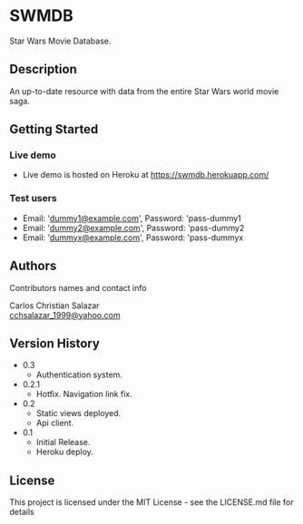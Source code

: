 # SWMDB

Star Wars Movie Database.

## Description

An up-to-date resource with data from the entire Star Wars world movie saga.

## Getting Started

### Live demo

* Live demo is hosted on Heroku at https://swmdb.herokuapp.com/

### Test users

* Email: 'dummy1@example.com', Password: 'pass-dummy1
* Email: 'dummy2@example.com', Password: 'pass-dummy2
* Email: 'dummyx@example.com', Password: 'pass-dummyx

## Authors

Contributors names and contact info

Carlos Christian Salazar  
[cchsalazar_1999@yahoo.com](mailto:cchsalazar_1999@yahoo.com)

## Version History

* 0.3
    * Authentication system.
* 0.2.1
    * Hotfix. Navigation link fix.
* 0.2
    * Static views deployed.
    * Api client.
* 0.1
    * Initial Release.
    * Heroku deploy.

## License

This project is licensed under the MIT License - see the LICENSE.md file for details
